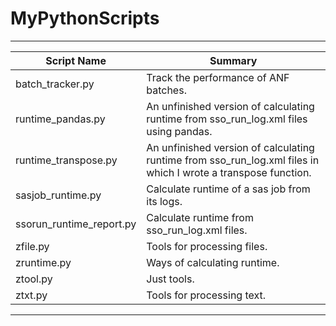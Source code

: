 # MyPythonScripts

---
|Script Name|Summary|
|---|---|
|batch_tracker.py |Track the performance of ANF batches. |
|runtime_pandas.py |An unfinished version of calculating runtime from sso_run_log.xml files using pandas. |
|runtime_transpose.py |An unfinished version of calculating runtime from sso_run_log.xml files in which I wrote a transpose function. |
|sasjob_runtime.py |Calculate runtime of a sas job from its logs. |
|ssorun_runtime_report.py |Calculate runtime from sso_run_log.xml files. |
|zfile.py |Tools for processing files. |
|zruntime.py |Ways of calculating runtime. |
|ztool.py |Just tools. |
|ztxt.py |Tools for processing text. |
---
